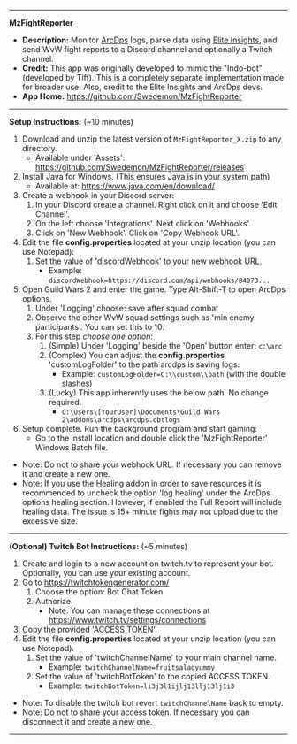***************************************************************************************
**MzFightReporter** 
- **Description:** Monitor [ArcDps](https://www.deltaconnected.com/arcdps/) logs, parse data using [Elite Insights](https://github.com/baaron4/GW2-Elite-Insights-Parser), and send WvW fight reports to a Discord channel and optionally a Twitch channel.
- **Credit:** This app was originally developed to mimic the "Indo-bot" (developed by Tiff).  This is a completely separate implementation made for broader use.  Also, credit to the Elite Insights and ArcDps devs.
- **App Home:** https://github.com/Swedemon/MzFightReporter
***************************************************************************************
**Setup Instructions:** (~10 minutes)
1.  Download and unzip the latest version of ```MzFightReporter_X.zip``` to any directory.
	- Available under 'Assets':  https://github.com/Swedemon/MzFightReporter/releases
2.  Install Java for Windows.  (This ensures Java is in your system path)
	- Available at:  https://www.java.com/en/download/
3.  Create a webhook in your Discord server:
	1. In your Discord create a channel.  Right click on it and choose 'Edit Channel'.
	2. On the left choose 'Integrations'.  Next click on 'Webhooks'.
	3. Click on 'New Webhook'.  Click on 'Copy Webhook URL'.
4.  Edit the file **config.properties** located at your unzip location (you can use Notepad):
	1. Set the value of 'discordWebhook' to your new webhook URL.
		- Example: ```discordWebhook=https://discord.com/api/webhooks/84073...```
5.  Open Guild Wars 2 and enter the game.  Type Alt-Shift-T to open ArcDps options.
	1. Under 'Logging' choose: save after squad combat
	2. Observe the other WvW squad settings such as 'min enemy participants'.  You can set this to 10.
	3. For this step _choose one option_:
		1. (Simple) Under 'Logging' beside the 'Open' button enter: ```c:\arc```
		2. (Complex) You can adjust the **config.properties** 'customLogFolder' to the path arcdps is saving logs. 
			- Example:  ```customLogFolder=C:\\custom\\path``` (with the double slashes)
		3. (Lucky) This app inherently uses the below path.  No change required.
			- ```C:\Users\[YourUser]\Documents\Guild Wars 2\addons\arcdps\arcdps.cbtlogs```
6.  Setup complete.  Run the background program and start gaming:
	- Go to the install location and double click the 'MzFightReporter' Windows Batch file.
- Note: Do not to share your webhook URL.  If necessary you can remove it and create a new one.
- Note: If you use the Healing addon in order to save resources it is recommended to uncheck the option 'log healing' under the ArcDps options healing section.  However, if enabled the Full Report will include healing data.  The issue is 15+ minute fights may not upload due to the excessive size.
***************************************************************************************
**(Optional) Twitch Bot Instructions:** (~5 minutes)
1.  Create and login to a new account on twitch.tv to represent your bot.  Optionally, you can use your existing account.
2.  Go to https://twitchtokengenerator.com/
	1. Choose the option: Bot Chat Token
	2. Authorize.
		- Note: You can manage these connections at https://www.twitch.tv/settings/connections
3.  Copy the provided 'ACCESS TOKEN'.
4.  Edit the file **config.properties** located at your unzip location (you can use Notepad).
	1. Set the value of 'twitchChannelName' to your main channel name.
		- Example: ```twitchChannelName=fruitsaladyummy```
	2. Set the value of 'twitchBotToken' to the copied ACCESS TOKEN.
		- Example: ```twitchBotToken=li3j3l1ijlj13llj13lj1i3```
- Note: To disable the twitch bot revert ```twitchChannelName``` back to empty.
- Note: Do not to share your access token.  If necessary you can disconnect it and create a new one.
***************************************************************************************
